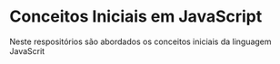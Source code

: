 # Conceitos Iniciais em JavaScript #

Neste respositórios são abordados os conceitos iniciais da linguagem JavaScrit